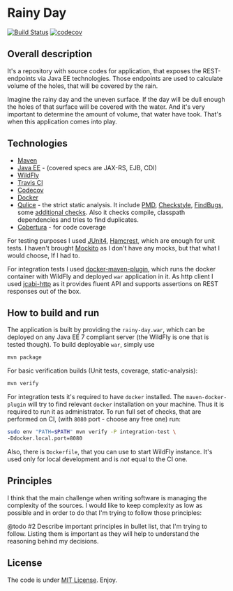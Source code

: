 # Rainy Day

[![Build Status](https://travis-ci.org/t-izbassar/rainy-day.svg?branch=master)](https://travis-ci.org/t-izbassar/rainy-day)
[![codecov](https://codecov.io/gh/t-izbassar/rainy-day/branch/master/graph/badge.svg)](https://codecov.io/gh/t-izbassar/rainy-day)

## Overall description

It's a repository with source codes for application,
that exposes the REST-endpoints via Java EE
technologies. Those endpoints are used to calculate
volume of the holes, that will be covered by the
rain.

Imagine the rainy day and the uneven surface. If
the day will be dull enough the holes of that
surface will be covered with the water. And it's
very important to determine the amount of volume,
that water have took. That's when this application
comes into play.

## Technologies

* [Maven](https://maven.apache.org/)
* [Java EE](http://www.oracle.com/technetwork/java/javaee/overview/index.html) -
(covered specs are JAX-RS, EJB, CDI)
* [WildFly](http://www.wildfly.org/)
* [Travis CI](https://travis-ci.org/)
* [Codecov](https://codecov.io/)
* [Docker](https://www.docker.com/)
* [Qulice](https://www.qulice.com/) - the strict static analysis.
It include [PMD](https://pmd.github.io/),
[Checkstyle](http://checkstyle.sourceforge.net/),
[FindBugs](https://github.com/findbugsproject/findbugs),
some [additional checks](https://www.qulice.com/quality.html).
Also it checks compile, classpath dependencies and tries to
find duplicates.
* [Cobertura](http://cobertura.github.io/cobertura/) - for code
coverage

For testing purposes I used [JUnit4](https://junit.org/junit4/),
[Hamcrest](http://hamcrest.org/), which are enough for unit tests.
I haven't brought [Mockito](http://site.mockito.org/) as I don't
have any mocks, but that what I would choose, If I had to.

For integration tests I used [docker-maven-plugin](https://dmp.fabric8.io),
which runs the docker container with WildFly and deployed `war`
application in it. As http client I used [jcabi-http](https://http.jcabi.com)
as it provides fluent API and supports assertions on REST responses
out of the box.

## How to build and run

The application is built by providing the `rainy-day.war`,
which can be deployed on any Java EE 7 compliant server
(the WildFly is one that is tested though).
To build deployable `war`, simply use
```bash
mvn package
```

For basic verification builds (Unit tests, coverage, static-analysis):
```bash
mvn verify
```

For integration tests it's required to have `docker` installed.
The `maven-docker-plugin` will try to find relevant `docker`
installation on your machine. Thus it is required to run it
as administrator. To run full set of checks, that are performed
on CI, (with `8080` port - choose any free one) run:
```bash
sudo env "PATH=$PATH" mvn verify -P integration-test \ 
-Ddocker.local.port=8080
```

Also, there is `Dockerfile`, that you can use to start WildFly
instance. It's used only for local development and is _not_
equal to the CI one.

## Principles

I think that the main challenge when writing software
is managing the complexity of the sources. I would
like to keep complexity as low as possible and in
order to do that I'm trying to follow those principles:

@todo #2 Describe important principles in bullet list,
 that I'm trying to follow. Listing them is important
 as they will help to understand the reasoning behind
 my decisions.

## License

The code is under [MIT License](https://github.com/t-izbassar/rainy-day/blob/master/LICENSE).
Enjoy.
